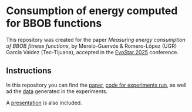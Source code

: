 # Consumption of energy computed for BBOB functions


This repository was created for the paper *Measuring energy consumption of BBOB fitness
                    functions*, by Merelo-Guervós & Romero-López (UGR) García
		        Valdez (Tec-Tijuana), accepted in the [EvoStar
                    2025](https://evostar.org/2025) conference.
                    
## Instructions

In this repository you can find the [paper](paper/), [code for experiments
run](code/), as well ad the [data](data/) generated in the experiments.

A [presentation](preso/index.html) is also included.
